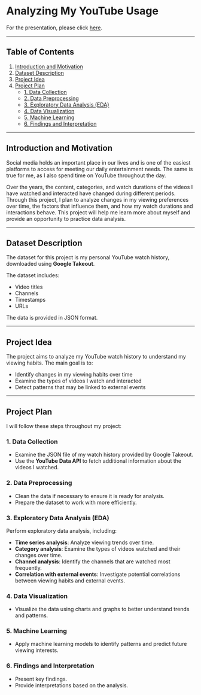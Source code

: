 # Analyzing My YouTube Usage

For the presentation, please click [here](https://sites.google.com/view/termprojectpresentation?usp=sharing).

---
## Table of Contents
1. [Introduction and Motivation](#introduction-and-motivation)
2. [Dataset Description](#dataset-description)
3. [Project Idea](#project-idea)
4. [Project Plan](#project-plan)
   - [1. Data Collection](#1-data-collection)
   - [2. Data Preprocessing](#2-data-preprocessing)
   - [3. Exploratory Data Analysis (EDA)](#3-exploratory-data-analysis-eda)
   - [4. Data Visualization](#4-data-visualization)
   - [5. Machine Learning](#5-machine-learning)
   - [6. Findings and Interpretation](#6-findings-and-interpretation)

---
## Introduction and Motivation
Social media holds an important place in our lives and is one of the easiest platforms to access for meeting our daily entertainment needs. The same is true for me, as I also spend time on YouTube throughout the day. 

Over the years, the content, categories, and watch durations of the videos I have watched and interacted have changed during different periods. Through this project, I plan to analyze changes in my viewing preferences over time, the factors that influence them, and how my watch durations and interactions behave. This project will help me learn more about myself and provide an opportunity to practice data analysis.

---

## Dataset Description
The dataset for this project is my personal YouTube watch history, downloaded using **Google Takeout**. 

The dataset includes:
- Video titles
- Channels
- Timestamps
- URLs 

The data is provided in JSON format.

---

## Project Idea
The project aims to analyze my YouTube watch history to understand my viewing habits. The main goal is to:
- Identify changes in my viewing habits over time
- Examine the types of videos I watch and interacted
- Detect patterns that may be linked to external events

---

## Project Plan
I will follow these steps throughout my project:

### 1. **Data Collection**
- Examine the JSON file of my watch history provided by Google Takeout.
- Use the **YouTube Data API** to fetch additional information about the videos I watched.

### 2. **Data Preprocessing**
- Clean the data if necessary to ensure it is ready for analysis.
- Prepare the dataset to work with more efficiently.

### 3. **Exploratory Data Analysis (EDA)**
Perform exploratory data analysis, including:
- **Time series analysis**: Analyze viewing trends over time.
- **Category analysis**: Examine the types of videos watched and their changes over time.
- **Channel analysis**: Identify the channels that are watched most frequently.
- **Correlation with external events**: Investigate potential correlations between viewing habits and external events.

### 4. **Data Visualization**
- Visualize the data using charts and graphs to better understand trends and patterns.

### 5. **Machine Learning**
- Apply machine learning models to identify patterns and predict future viewing interests.

### 6. **Findings and Interpretation**
- Present key findings.
- Provide interpretations based on the analysis.

